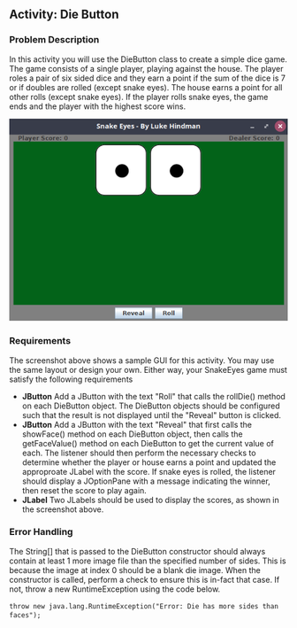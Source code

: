 ## Activity: Die Button
### Problem Description
In this activity you will use the DieButton class to create a simple dice game. The game consists of a single player, playing against the house. The player roles a pair of six sided dice and they earn a point if the sum of the dice is 7 or if doubles are rolled (except snake eyes). The house earns a point for all other rolls (except snake eyes).  If the player rolls snake eyes, the game ends and the player with the highest score wins.

<img src="SnakeEyesScreenshot.png" alt="Snake Eyes Screenshot">

### Requirements
The screenshot above shows a sample GUI for this activity.  You may use the same layout or design your own.  Either way, your SnakeEyes game must satisfy the following requirements

+ **JButton** Add a JButton with the text "Roll" that calls the rollDie() method on each DieButton object. The DieButton objects should be configured such that the result is not displayed until the "Reveal" button is clicked.
+ **JButton** Add a JButton with the text "Reveal" that first calls the showFace() method on each DieButton object, then calls the getFaceValue() method on each DieButton to get the current value of each.  The listener should then perform the necessary checks to determine whether the player or house earns a point and updated the approproate JLabel with the score. If snake eyes is rolled, the listener should display a JOptionPane with a message indicating the winner, then reset the score to play again.
+ **JLabel** Two JLabels should be used to display the scores, as shown in the screenshot above.


### Error Handling
The String[] that is passed to the DieButton constructor should always contain at least 1 more image file than the specified number of sides. This is because the image at index 0 should be a blank die image.  When the constructor is called, perform a check to ensure this is in-fact that case. If not, throw a new RuntimeException using the code below.

```
throw new java.lang.RuntimeException("Error: Die has more sides than faces");
```

